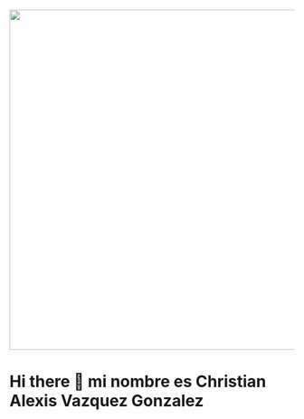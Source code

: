 ###
<div id="header" aling="center">
  <img src="https://i.pinimg.com/originals/55/01/60/5501609ee45d514d1f2c4a63502045e2.gif"  width="600"/>
  <h1> Hi there 👋 mi nombre es Christian Alexis Vazquez Gonzalez </h1>
  <h3 aling="center">
    
  </h3>
</div>
